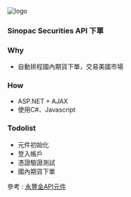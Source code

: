 ![logo](http://www.sinotrade.com.tw/Images/logo.png)

### Sinopac Securities API 下單


### Why

* 自動排程國內期貨下單，交易美國市場

### How

* ASP.NET + AJAX 
* 使用C#、Javascript

### Todolist

* 元件初始化
* 登入帳戶
* 憑證驗證測試
* 國內期貨下單

參考 : [永豐金API元件](http://www.sinotrade.com.tw/ec/eleader1/API.htm)
